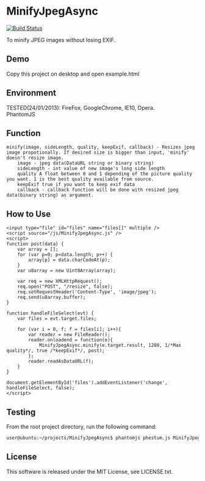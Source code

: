 MinifyJpegAsync
===============
[![Build Status](https://travis-ci.org/hMatoba/MinifyJpegAsync.svg)](https://travis-ci.org/hMatoba/MinifyJpegAsync)

To minify JPEG images without losing EXIF.


Demo
----
Copy this project on desktop and open example.html


Environment
-----------
TESTED(24/01/2013): FireFox, GoogleChrome, IE10, Opera.  
PhantomJS


Function
--------
    minify(image, sideLength, quality, keepExif, callback) - Resizes jpeg image propotionally. If desired size is bigger than input, 'minify' doesn't resize image.
        image - jpeg data(DataURL string or binary string)
        sideLength - int value of new image's long side length
        quality A float between 0 and 1 depending of the picture quality you want. 1 is the best quality available from source.
        keepExif true if you want to keep exif data
        callback - callback function will be done with resized jpeg data(binary string) as argument.


How to Use
----------
    <input type="file" id="files" name="files[]" multiple />
    <script source="/js/MinifyJpegAsync.js" />
    <script>
    function post(data) {
        var array = [];
        for (var p=0; p<data.length; p++) {
            array[p] = data.charCodeAt(p);
        }
        var u8array = new Uint8Array(array);

        var req = new XMLHttpRequest();
        req.open("POST", "/resize", false);
        req.setRequestHeader('Content-Type', 'image/jpeg');
        req.send(u8array.buffer);
    }

    function handleFileSelect(evt) {
        var files = evt.target.files;

        for (var i = 0, f; f = files[i]; i++){
            var reader = new FileReader();
            reader.onloadend = function(e){
                MinifyJpegAsync.minify(e.target.result, 1280, 1/*Max quality*/, true /*keepExif*/, post);
            };
            reader.readAsDataURL(f);
        }
    }

    document.getElementById('files').addEventListener('change', handleFileSelect, false);
    </script>

Testing
-------
From the root project directory, run the following command:

```bash
user@ubuntu:~/projects/MinifyJpegAsync$ phantomjs phestum.js MinifyJpegAsync.js
```

License
-------
This software is released under the MIT License, see LICENSE.txt.

